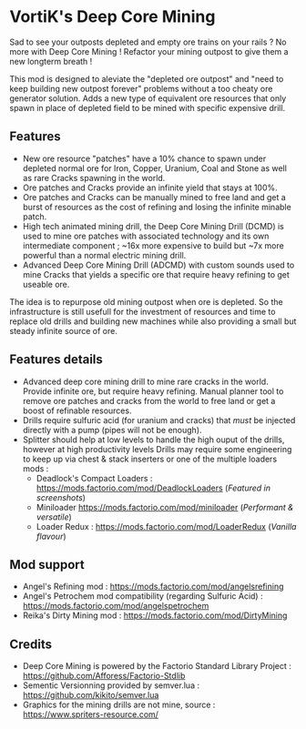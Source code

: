 # VortiK's Deep Core Mining

Sad to see your outposts depleted and empty ore trains on your rails ? No more with Deep Core Mining ! Refactor your mining outpost to give them a new longterm breath !

This mod is designed to aleviate the "depleted ore outpost" and "need to keep building new outpost forever" problems without a too cheaty ore generator solution. Adds a new type of equivalent ore resources that only spawn in place of depleted field to be mined with specific expensive drill.

## Features
- New ore resource "patches" have a 10% chance to spawn under depleted normal ore for Iron, Copper, Uranium, Coal and Stone as well as rare Cracks spawning in the world.
- Ore patches and Cracks provide an infinite yield that stays at 100%.
- Ore patches and Cracks can be manually mined to free land and get a burst of resources as the cost of refining and losing the infinite minable patch.
- High tech animated mining drill, the Deep Core Mining Drill (DCMD) is used to mine ore patches with associated technology and its own intermediate component ; ~16x more expensive to build but ~7x more powerful than a normal electric mining drill.
- Advanced Deep Core Mining Drill (ADCMD) with custom sounds used to mine Cracks that yields a specific ore that require heavy refining to get useable ore.

The idea is to repurpose old mining outpost when ore is depleted. So the infrastructure is still usefull for the investment of resources and time to replace old drills and building new machines while also providing a small but steady infinite source of ore.

## Features details
- Advanced deep core mining drill to mine rare cracks in the world. Provide infinite ore, but require heavy refining.
 Manual planner tool to remove ore patches and cracks from the world to free land or get a boost of refinable resources.
- Drills require sulfuric acid (for uranium and cracks) that *must* be injected directly with a pump (pipes will not be enough).
- Splitter should help at low levels to handle the high ouput of the drills, however at high productivity levels Drills may require some engineering to keep up via chest & stack inserters or one of the multiple loaders mods : 
  - Deadlock's Compact Loaders : https://mods.factorio.com/mod/DeadlockLoaders (*Featured in screenshots*)
  - Miniloader https://mods.factorio.com/mod/miniloader (*Performant & versatile*)
  - Loader Redux : https://mods.factorio.com/mod/LoaderRedux (*Vanilla flavour*)

## Mod support
- Angel's Refining mod : https://mods.factorio.com/mod/angelsrefining
- Angel's Petrochem mod compatibility (regarding Sulfuric Acid) : https://mods.factorio.com/mod/angelspetrochem
- Reika's Dirty Mining mod : https://mods.factorio.com/mod/DirtyMining

## Credits
- Deep Core Mining is powered by the Factorio Standard Library Project : https://github.com/Afforess/Factorio-Stdlib
- Sementic Versionning provided by semver.lua : https://github.com/kikito/semver.lua
- Graphics for the mining drills are not mine, source : https://www.spriters-resource.com/
